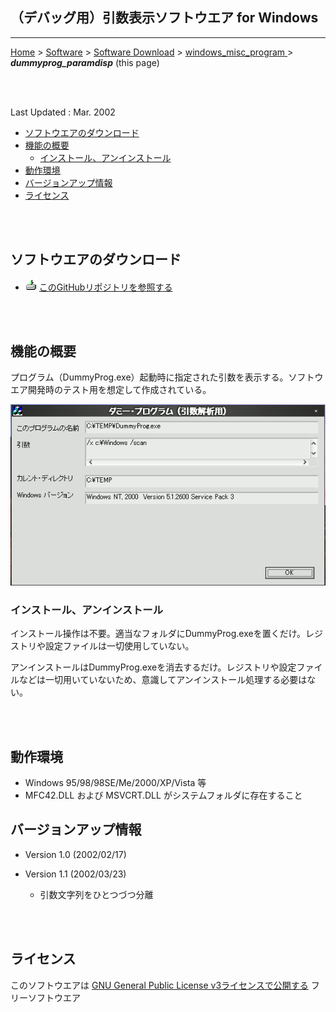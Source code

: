 ## （デバッグ用）引数表示ソフトウエア for Windows<!-- omit in toc -->

---
[Home](https://oasis3855.github.io/webpage/) > [Software](https://oasis3855.github.io/webpage/software/index.html) > [Software Download](https://oasis3855.github.io/webpage/software/software-download.html) > [windows_misc_program ](../README.md) > ***dummyprog_paramdisp*** (this page)

<br />
<br />

Last Updated : Mar. 2002

- [ソフトウエアのダウンロード](#ソフトウエアのダウンロード)
- [機能の概要](#機能の概要)
  - [インストール、アンインストール](#インストールアンインストール)
- [動作環境](#動作環境)
- [バージョンアップ情報](#バージョンアップ情報)
- [ライセンス](#ライセンス)


<br />
<br />

## ソフトウエアのダウンロード

- ![download icon](../readme_pics/soft-ico-download-darkmode.gif)   [このGitHubリポジトリを参照する](../dummyprog_paramdisp/download) 

<br />
<br />

## 機能の概要

プログラム（DummyProg.exe）起動時に指定された引数を表示する。ソフトウエア開発時のテスト用を想定して作成されている。 

![メインダイアログ](readme_pics/soft-dummyprog-dlg.png)

### インストール、アンインストール

インストール操作は不要。適当なフォルダにDummyProg.exeを置くだけ。レジストリや設定ファイルは一切使用していない。 

アンインストールはDummyProg.exeを消去するだけ。レジストリや設定ファイルなどは一切用いていないため、意識してアンインストール処理する必要はない。 

<br />
<br />

## 動作環境

- Windows 95/98/98SE/Me/2000/XP/Vista 等
- MFC42.DLL および MSVCRT.DLL がシステムフォルダに存在すること

## バージョンアップ情報

- Version 1.0 (2002/02/17)

- Version 1.1 (2002/03/23)
  - 引数文字列をひとつづつ分離

<br />
<br />

## ライセンス

このソフトウエアは [GNU General Public License v3ライセンスで公開する](https://gpl.mhatta.org/gpl.ja.html) フリーソフトウエア



